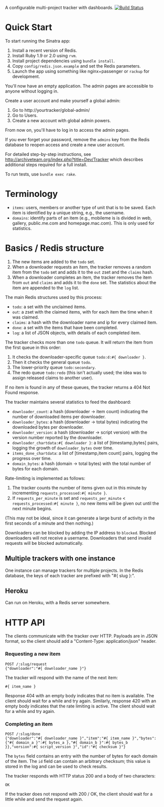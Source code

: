 A configurable multi-project tracker with dashboards.  [![Build Status](https://secure.travis-ci.org/ArchiveTeam/universal-tracker.png)](http://travis-ci.org/ArchiveTeam/universal-tracker)


Quick Start
===========

To start running the Sinatra app:

1. Install a recent version of Redis.
2. Install Ruby 1.9 or 2.0 using `rvm`.
3. Install project dependencies using `bundle install`.
4. Copy `config/redis.json.example` and set the Redis parameters.
5. Launch the app using something like nginx+passenger or `rackup` for development.

You'll now have an empty application. The admin pages are accessible to anyone without logging in.

Create a user account and make yourself a global admin:

1. Go to http://yourtracker/global-admin/
2. Go to Users.
3. Create a new account with global admin powers.

From now on, you'll have to log in to access the admin pages.

If you ever forget your password, remove the `admins` key from the Redis database to reopen access and create a new user account.

For detailed step-by-step instructions, see http://archiveteam.org/index.php?title=Dev/Tracker which describes additional steps required for a full install.

To run tests, use `bundle exec rake`.


Terminology
===========

- `items`: users, members or another type of unit that is to be saved. Each item is identified by a unique string, e.g., the username.
- `domains`: identify parts of an item (e.g., mobileme is is divided in web, gallery, public.me.com and homepage.mac.com). This is only used for statistics.


Basics / Redis structure
========================

1. The new items are added to the `todo` set.
2. When a downloader requests an item, the tracker removes a random item from the `todo` set and adds it to the `out` zset and the `claims` hash.
3. When a downloader completes an item, the tracker removes the item from `out` and `claims` and adds it to the `done` set. The statistics about the item are appended to the `log` list.

The main Redis structures used by this process:

- `todo`: a set with the unclaimed items.
- `out`: a zset with the claimed items, with for each item the time when it was claimed.
- `claims`: a hash with the downloader name and ip for every claimed item.
- `done`: a set with the items that have been completed.
- `log`: a list of JSON objects, with details of each completed item.

The tracker checks more than one `todo` queue. It will return the item from the first queue in this order:

1. It checks the downloader-specific queue `todo:d:#{ downloader }`.
2. Then it checks the general queue `todo`.
3. The lower-priority queue `todo:secondary`.
4. The redo queue `todo:redo` (this isn't actually used; the idea was to assign released claims to another user).

If no item is found in any of these queues, the tracker returns a 404 Not Found response.

The tracker maintains several statistics to feed the dashboard:

- `downloader_count`: a hash (downloader -> item count) indicating the number of downloaded items per downloader.
- `downloader_bytes`: a hash (downloader -> total bytes) indicating the downloaded bytes per downloader.
- `downloader_version`: a hash (downloader -> script version) with the version number reported by the downloader.
- `downloader_chartdata:#{ downloader }`: a list of [timestamp,bytes] pairs, logging the growth of `downloader_bytes` over time.
- `items_done_chartdata`: a list of [timestamp,item count] pairs, logging the progress over time.
- `domain_bytes`: a hash (domain -> total bytes) with the total number of bytes for each domain.

Rate-limiting is implemented as follows:

1. The tracker counts the number of items given out in this minute by incrementing `requests_processed:#{ minute }`.
2. If `requests_per_minute` is set and `requests_per_minute` < `requests_processed:#{ minute }`, no new items will be given out until the next minute begins.

(This may not be ideal, since it can generate a large burst of activity in the first seconds of a minute and then nothing.)

Downloaders can be blocked by adding the IP address to `blocked`. Blocked downloaders will not receive a username. Downloaders that send invalid requests will be blocked automatically.

Multiple trackers with one instance
-----------------------------------

One instance can manage trackers for multiple projects. In the Redis database, the keys of each tracker are prefixed with "#{ slug }:".

Heroku
------

Can run on Heroku, with a Redis server somewhere.

HTTP API
========

The clients communicate with the tracker over HTTP. Payloads are in JSON format, so the client should add a "Content-Type: application/json" header.

### Requesting a new item

    POST /:slug/request
    {"downloader":"#{ downloader_name }"}

The tracker will respond with the name of the next item:

    #{ item_name }

Response 404 with an empty body indicates that no item is available. The client should wait for a while and try again. Similarly, response 420 with an empty body indicates that the rate limiting is active. The client should wait for a while and try again.

### Completing an item

    POST /:slug/done
    {"downloader":"#{ downloader_name }","item":"#{ item_name }","bytes":{"#{ domain_a }":#{ bytes_a },"#{ domain_b }":#{ bytes_b }},"version":#{ script_version }","id":"#{ checksum }"}

The `bytes` field contains an entry with the number of bytes for each domain of the item. The `id` field can contain an arbitrary checksum; this value is stored in the log and can be used to check results.

The tracker responds with HTTP status 200 and a body of two characters:

    OK

If the tracker does not respond with 200 / OK, the client should wait for a little while and send the request again.

